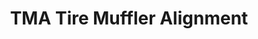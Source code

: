 ---
title: "TMA Tire Muffler Alignment"
url: /rapid-city/tma-tire-muffler-alignment-east-saint-patrick-street/
shop: car repair
---